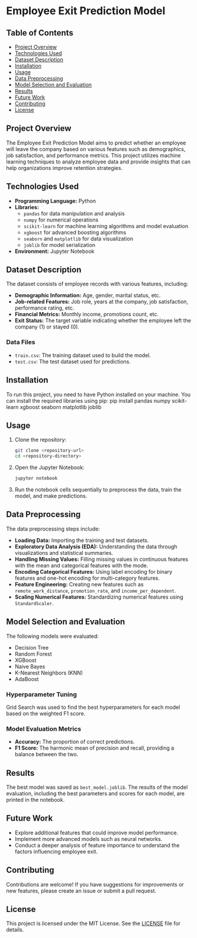 # Employee Exit Prediction Model

## Table of Contents
- [Project Overview](#project-overview)
- [Technologies Used](#technologies-used)
- [Dataset Description](#dataset-description)
- [Installation](#installation)
- [Usage](#usage)
- [Data Preprocessing](#data-preprocessing)
- [Model Selection and Evaluation](#model-selection-and-evaluation)
- [Results](#results)
- [Future Work](#future-work)
- [Contributing](#contributing)
- [License](#license)

## Project Overview
The Employee Exit Prediction Model aims to predict whether an employee will leave the company based on various features such as demographics, job satisfaction, and performance metrics. This project utilizes machine learning techniques to analyze employee data and provide insights that can help organizations improve retention strategies.

## Technologies Used
- **Programming Language:** Python
- **Libraries:**
  - `pandas` for data manipulation and analysis
  - `numpy` for numerical operations
  - `scikit-learn` for machine learning algorithms and model evaluation
  - `xgboost` for advanced boosting algorithms
  - `seaborn` and `matplotlib` for data visualization
  - `joblib` for model serialization
- **Environment:** Jupyter Notebook

## Dataset Description
The dataset consists of employee records with various features, including:
- **Demographic Information:** Age, gender, marital status, etc.
- **Job-related Features:** Job role, years at the company, job satisfaction, performance rating, etc.
- **Financial Metrics:** Monthly income, promotions count, etc.
- **Exit Status:** The target variable indicating whether the employee left the company (1) or stayed (0).

### Data Files
- `train.csv`: The training dataset used to build the model.
- `test.csv`: The test dataset used for predictions.

## Installation
To run this project, you need to have Python installed on your machine. You can install the required libraries using pip:
pip install pandas numpy scikit-learn xgboost seaborn matplotlib joblib


## Usage
1. Clone the repository:
   ```bash
   git clone <repository-url>
   cd <repository-directory>
   ```

2. Open the Jupyter Notebook:
   ```bash
   jupyter notebook
   ```

3. Run the notebook cells sequentially to preprocess the data, train the model, and make predictions.

## Data Preprocessing
The data preprocessing steps include:
- **Loading Data:** Importing the training and test datasets.
- **Exploratory Data Analysis (EDA):** Understanding the data through visualizations and statistical summaries.
- **Handling Missing Values:** Filling missing values in continuous features with the mean and categorical features with the mode.
- **Encoding Categorical Features:** Using label encoding for binary features and one-hot encoding for multi-category features.
- **Feature Engineering:** Creating new features such as `remote_work_distance`, `promotion_rate`, and `income_per_dependent`.
- **Scaling Numerical Features:** Standardizing numerical features using `StandardScaler`.

## Model Selection and Evaluation
The following models were evaluated:
- Decision Tree
- Random Forest
- XGBoost
- Naive Bayes
- K-Nearest Neighbors (KNN)
- AdaBoost

### Hyperparameter Tuning
Grid Search was used to find the best hyperparameters for each model based on the weighted F1 score.

### Model Evaluation Metrics
- **Accuracy:** The proportion of correct predictions.
- **F1 Score:** The harmonic mean of precision and recall, providing a balance between the two.

## Results
The best model was saved as `best_model.joblib`. The results of the model evaluation, including the best parameters and scores for each model, are printed in the notebook.

## Future Work
- Explore additional features that could improve model performance.
- Implement more advanced models such as neural networks.
- Conduct a deeper analysis of feature importance to understand the factors influencing employee exit.

## Contributing
Contributions are welcome! If you have suggestions for improvements or new features, please create an issue or submit a pull request.

## License
This project is licensed under the MIT License. See the [LICENSE](LICENSE) file for details.
